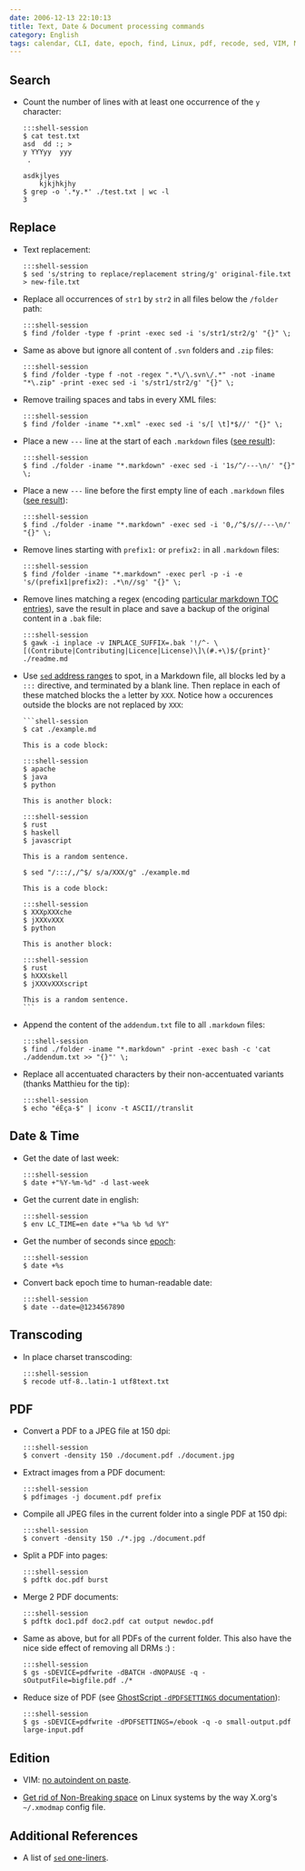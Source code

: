 ```yaml
---
date: 2006-12-13 22:10:13
title: Text, Date & Document processing commands
category: English
tags: calendar, CLI, date, epoch, find, Linux, pdf, recode, sed, VIM, Markdown, Perl, Regular expression, GhostScript, X.org
---
```


## Search

  * Count the number of lines with at least one occurrence of the `y` character:

        :::shell-session
        $ cat test.txt
        asd  dd :; >
        y YYYyy  yyy
         .

        asdkjlyes
            kjkjhkjhy
        $ grep -o '.*y.*' ./test.txt | wc -l
        3

## Replace

  * Text replacement:

        :::shell-session
        $ sed 's/string to replace/replacement string/g' original-file.txt > new-file.txt

  * Replace all occurrences of `str1` by `str2` in all files below the `/folder` path:

        :::shell-session
        $ find /folder -type f -print -exec sed -i 's/str1/str2/g' "{}" \;

  * Same as above but ignore all content of `.svn` folders and `.zip` files:

        :::shell-session
        $ find /folder -type f -not -regex ".*\/\.svn\/.*" -not -iname "*\.zip" -print -exec sed -i 's/str1/str2/g' "{}" \;

  * Remove trailing spaces and tabs in every XML files:

        :::shell-session
        $ find /folder -iname "*.xml" -exec sed -i 's/[ \t]*$//' "{}" \;

  * Place a new `---` line at the start of each `.markdown` files ([see result](https://github.com/kdeldycke/kevin-deldycke-blog/commit/19d1b082e93966f82873ce9d8de238a889d371b7)):

        :::shell-session
        $ find ./folder -iname "*.markdown" -exec sed -i '1s/^/---\n/' "{}" \;

  * Place a new `---` line before the first empty line of each `.markdown` files ([see result](https://github.com/kdeldycke/kevin-deldycke-blog/commit/8628d53284e41917159e344ea45ad9e9d16b90b1)):

        :::shell-session
        $ find ./folder -iname "*.markdown" -exec sed -i '0,/^$/s//---\n/' "{}" \;

  * Remove lines starting with `prefix1:` or `prefix2:` in all `.markdown` files:

        :::shell-session
        $ find /folder -iname "*.markdown" -exec perl -p -i -e 's/(prefix1|prefix2): .*\n//sg' "{}" \;

  * Remove lines matching a regex (encoding [particular markdown TOC entries](https://github.com/kdeldycke/awesome-iam/commit/295a4fa4229c5966ce4bc207704e32fb6f1491d6#diff-c81593a3651bf87f58345cd819edad71R24)), save the result in place and save a backup of the original content in a `.bak` file:

        :::shell-session
        $ gawk -i inplace -v INPLACE_SUFFIX=.bak '!/^- \[(Contribute|Contributing|Licence|License)\]\(#.+\)$/{print}' ./readme.md

  * Use [`sed` address ranges](https://www.linuxtopia.org/online_books/linux_tool_guides/the_sed_faq/sedfaq3_006.html)
    to spot, in a Markdown file, all blocks led by a
    `:::` directive, and terminated by a blank line. Then replace in each of
    these matched blocks the `a` letter by `XXX`. Notice how `a` occurences
    outside the blocks are not replaced by `XXX`:

        ```shell-session
        $ cat ./example.md

        This is a code block:

        :::shell-session
        $ apache
        $ java
        $ python

        This is another block:

        :::shell-session
        $ rust
        $ haskell
        $ javascript

        This is a random sentence.

        $ sed "/:::/,/^$/ s/a/XXX/g" ./example.md

        This is a code block:

        :::shell-session
        $ XXXpXXXche
        $ jXXXvXXX
        $ python

        This is another block:

        :::shell-session
        $ rust
        $ hXXXskell
        $ jXXXvXXXscript

        This is a random sentence.
        ```

  * Append the content of the `addendum.txt` file to all `.markdown` files:

        :::shell-session
        $ find ./folder -iname "*.markdown" -print -exec bash -c 'cat ./addendum.txt >> "{}"' \;

  * Replace all accentuated characters by their non-accentuated variants (thanks Matthieu for the tip):

        :::shell-session
        $ echo "éÈça-$" | iconv -t ASCII//translit


## Date & Time

  * Get the date of last week:

        :::shell-session
        $ date +"%Y-%m-%d" -d last-week

  * Get the current date in english:

        :::shell-session
        $ env LC_TIME=en date +"%a %b %d %Y"

  * Get the number of seconds since [epoch](https://en.wikipedia.org/wiki/Epoch_%28reference_date%29#Notable_epoch_dates_in_computing):

        :::shell-session
        $ date +%s

  * Convert back epoch time to human-readable date:

        :::shell-session
        $ date --date=@1234567890


## Transcoding

  * In place charset transcoding:

        :::shell-session
        $ recode utf-8..latin-1 utf8text.txt


## PDF

  * Convert a PDF to a JPEG file at 150 dpi:

        :::shell-session
        $ convert -density 150 ./document.pdf ./document.jpg

  * Extract images from a PDF document:

        :::shell-session
        $ pdfimages -j document.pdf prefix

  * Compile all JPEG files in the current folder into a single PDF at 150 dpi:

        :::shell-session
        $ convert -density 150 ./*.jpg ./document.pdf

  * Split a PDF into pages:

        :::shell-session
        $ pdftk doc.pdf burst

  * Merge 2 PDF documents:

        :::shell-session
        $ pdftk doc1.pdf doc2.pdf cat output newdoc.pdf

  * Same as above, but for all PDFs of the current folder. This also have the nice side effect of removing all DRMs :) :

        :::shell-session
        $ gs -sDEVICE=pdfwrite -dBATCH -dNOPAUSE -q -sOutputFile=bigfile.pdf ./*

  * Reduce size of PDF (see [GhostScript `-dPDFSETTINGS` documentation](https://web.mit.edu/ghostscript/www/Ps2pdf.htm#Options)):

        :::shell-session
        $ gs -sDEVICE=pdfwrite -dPDFSETTINGS=/ebook -q -o small-output.pdf large-input.pdf


## Edition

  * VIM: [no autoindent on paste](https://vim.wikia.com/wiki/How_to_stop_auto_indenting).

  * [Get rid of Non-Breaking space](https://hauweele.net/~gawen/blog/?p=32) on Linux systems by the way X.org's `~/.xmodmap` config file.


## Additional References

  * A list of [`sed` one-liners](http://sed.sourceforge.net/sed1line.txt).
